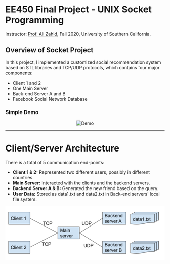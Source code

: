 # EE450 Final Project - UNIX Socket Programming
Instructor: [Prof. Ali Zahid](https://viterbi.usc.edu/directory/faculty/Zahid/Ali), Fall 2020, University of Southern California.

## Overview of Socket Project

In this project, I implemented a customized social recommendation system based on STL libraries and TCP/UDP protocols, which contains four major components:
* Client 1 and 2
* One Main Server
* Back-end Server A and B 
* Facebook Social Network Database

### Simple Demo

<p align="center"><img src="img/Demo.gif" alt="Demo" width="500" /></p>

---

# Client/Server Architecture

There is a total of 5 communication end-points:
* **Client 1 & 2:** Represented two different users, possibly in different countries.
* **Main Server:** Interacted with the clients and the backend servers.
* **Backend Server A & B:** Generated the new friend based on the query.
* **User Data:** Stored as data1.txt and data2.txt in Back-end servers' local file system.

<p align="center"><img src="img/Data_Structure.png" alt="Data_Structure" width="800" /></p>
